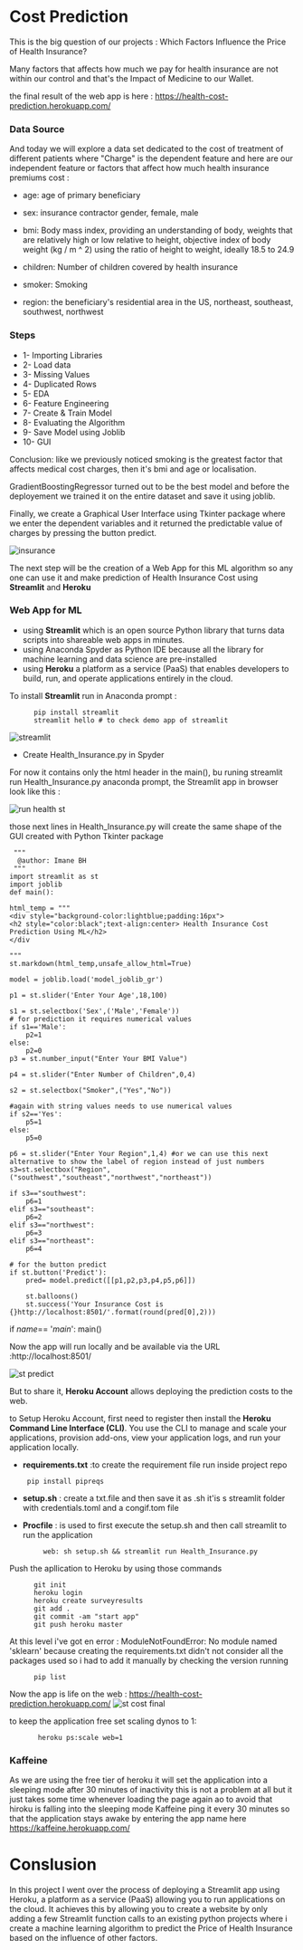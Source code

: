 # Cost Prediction

This is the big question of our projects : Which Factors Influence the Price of Health Insurance?

Many factors that affects how much we pay for health insurance are not within our control and that's the Impact of Medicine to our Wallet.

the final result of the web app is here : https://health-cost-prediction.herokuapp.com/

### Data Source 
And today we will explore a data set dedicated to the cost of treatment of different patients where "Charge" is the dependent feature and here are our independent feature or factors that affect how much health insurance premiums cost :

 - age: age of primary beneficiary

 - sex: insurance contractor gender, female, male

 - bmi: Body mass index, providing an understanding of body, weights that are relatively high or low relative to height, 
        objective index of body weight (kg / m ^ 2) using the ratio of height to weight, ideally 18.5 to 24.9

 - children: Number of children covered by health insurance

 - smoker: Smoking

 - region: the beneficiary's residential area in the US, northeast, southeast, southwest, northwest
 
### Steps

- 1- Importing Libraries
- 2- Load data
- 3- Missing Values
- 4- Duplicated Rows
- 5- EDA
- 6- Feature Engineering
- 7- Create & Train Model
- 8- Evaluating the Algorithm
- 9- Save Model using Joblib
- 10- GUI


Conclusion: like we previously noticed smoking is the greatest factor that affects medical cost charges, then it's bmi and age or localisation.

GradientBoostingRegressor turned out to be the best model and before the deployement we trained it on the entire dataset and save it using joblib.

Finally, we create a Graphical User Interface using Tkinter package where we enter the dependent variables and it returned the predictable value of charges by pressing the button predict.

![insurance](https://user-images.githubusercontent.com/26963240/140522884-c97e8c43-fce3-4504-bfe1-35b87c19918b.png)

The next step will be the creation of a Web App for this ML algorithm so any one can use it and make prediction of Health Insurance Cost using __Streamlit__ and __Heroku__

### Web App for ML
- using __Streamlit__ which is an open source Python library that turns data scripts into shareable web apps in minutes.
- using Anaconda Spyder as Python IDE because all the library for machine learning and data science are pre-installed
- using __Heroku__ a platform as a service (PaaS) that enables developers to build, run, and operate applications entirely in the cloud.

To install __Streamlit__ run in Anaconda prompt : 

          pip install streamlit
          streamlit hello # to check demo app of streamlit
![streamlit](https://user-images.githubusercontent.com/26963240/141477417-8f6753eb-1007-41c3-8286-cac94bdcea36.png)

- Create Health_Insurance.py in Spyder 

For now it contains only the html header in the main(), bu runing streamlit run Health_Insurance.py anaconda prompt, the Streamlit app in browser look like this :

![run health st](https://user-images.githubusercontent.com/26963240/141482709-3025e045-8cfa-4de4-b0ea-7651f7297dba.png)

those next lines in Health_Insurance.py will create the same shape of the GUI created with Python Tkinter package 


     """
      @author: Imane BH
     """
    import streamlit as st
    import joblib
    def main():
    
    html_temp = """
    <div style="background-color:lightblue;padding:16px">
    <h2 style="color:black";text-align:center> Health Insurance Cost Prediction Using ML</h2>
    </div
 
    """
    st.markdown(html_temp,unsafe_allow_html=True)
    
    model = joblib.load('model_joblib_gr')
    
    p1 = st.slider('Enter Your Age',18,100)
       
    s1 = st.selectbox('Sex',('Male','Female'))
    # for prediction it requires numerical values
    if s1=='Male':
        p2=1
    else:
        p2=0
    p3 = st.number_input("Enter Your BMI Value")
    
    p4 = st.slider("Enter Number of Children",0,4)
    
    s2 = st.selectbox("Smoker",("Yes","No"))
    
    #again with string values needs to use numerical values
    if s2=='Yes':
        p5=1
    else:
        p5=0
    
    p6 = st.slider("Enter Your Region",1,4) #or we can use this next alternative to show the label of region instead of just numbers
    s3=st.selectbox("Region",("southwest","southeast","northwest","northeast"))
    
    if s3=="southwest":
        p6=1
    elif s3=="southeast":
        p6=2
    elif s3=="northwest":
        p6=3
    elif s3=="northeast":
        p6=4
    
    # for the button predict
    if st.button('Predict'):
        pred= model.predict([[p1,p2,p3,p4,p5,p6]])
        
        st.balloons()
        st.success('Your Insurance Cost is {}http://localhost:8501/'.format(round(pred[0],2)))
if _name_== '_main_':
    main()

Now the app will run locally and be available via the URL :http://localhost:8501/

![st predict](https://user-images.githubusercontent.com/26963240/141681470-064f59a5-f241-4ae0-96a6-9820e4c9cc24.png)


But to share it, __Heroku Account__ allows deploying the prediction costs to the web.

to Setup Heroku Account, first need to register then install the __Heroku Command Line Interface (CLI)__. You use the CLI to manage and scale your applications, provision add-ons, view your application logs, and run your application locally.


- __requirements.txt__ :to create the requirement file run inside project repo

       pip install pipreqs 

- __setup.sh__ : create a txt.file and then save it as .sh it'is s streamlit folder with credentials.toml and a congif.tom file

- __Procfile__ : is used to first execute the setup.sh and then call streamlit to run the application 

           web: sh setup.sh && streamlit run Health_Insurance.py
     
Push the apllication to Heroku by using those commands 

          git init
          heroku login
          heroku create surveyresults
          git add .
          git commit -am "start app"
          git push heroku master

At this level i've got en error : ModuleNotFoundError: No module named 'sklearn' because creating the requirements.txt didn't not consider all the packages used so i had to add it manually by checking the version running 

          pip list
          
Now the app is life on the web : https://health-cost-prediction.herokuapp.com/
![st cost final](https://user-images.githubusercontent.com/26963240/141685091-df10def8-a93d-4c18-b945-a69b6c34d0c8.png)

to keep the application free set scaling dynos to 1: 

           heroku ps:scale web=1
           
### Kaffeine
As we are using the free tier of heroku it will set the application into a sleeping mode after 30 minutes of inactivity this is not a problem at all but it just takes some time whenever loading the page again ao to avoid that hiroku is falling into the sleeping mode Kaffeine ping it every 30 minutes so that the application stays awake by entering the app name here https://kaffeine.herokuapp.com/

# Conslusion 

In this project I went over the process of deploying a Streamlit app using Heroku, a platform as a service (PaaS) allowing you to run applications on the cloud. It achieves this by allowing you to create a website by only adding a few Streamlit function calls to an existing python projects where i create a machine learning algorithm to predict the Price of Health Insurance based on the influence of other factors.
